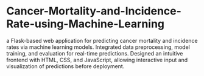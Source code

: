 # Cancer-Mortality-and-Incidence-Rate-using-Machine-Learning
a Flask-based web application for predicting cancer  mortality and incidence rates via machine learning models. Integrated  data preprocessing, model training, and evaluation for real-time  predictions. Designed an intuitive frontend with HTML, CSS, and  JavaScript, allowing interactive input and visualization of predictions  before deployment.
